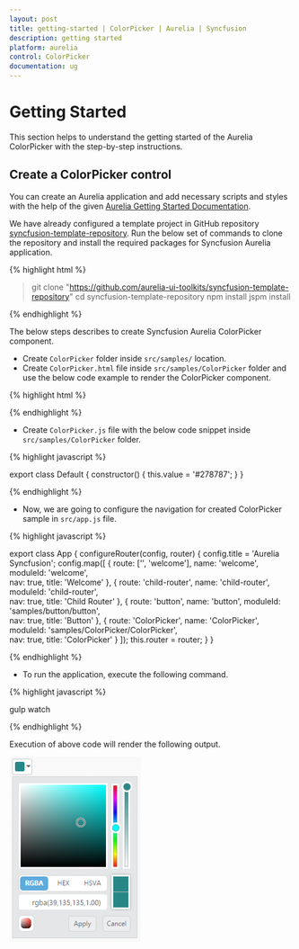 ```yaml
---
layout: post
title: getting-started | ColorPicker | Aurelia | Syncfusion
description: getting started
platform: aurelia
control: ColorPicker
documentation: ug
---
```


# Getting Started

This section helps to understand the getting started of the Aurelia ColorPicker with the step-by-step instructions.

## Create a ColorPicker control

You can create an Aurelia application and add necessary scripts and styles with the help of the given [Aurelia Getting Started Documentation](https://help.syncfusion.com/aurelia/overview).

We have already configured a template project in GitHub repository [syncfusion-template-repository](https://github.com/aurelia-ui-toolkits/syncfusion-template-repository). Run the below set of commands to clone the repository and install the required packages for Syncfusion Aurelia application.

{% highlight html %}

> git clone "https://github.com/aurelia-ui-toolkits/syncfusion-template-repository"
> cd syncfusion-template-repository
> npm install
> jspm install

{% endhighlight %}

The below steps describes to create Syncfusion Aurelia ColorPicker component.

* Create `ColorPicker` folder inside `src/samples/` location.
* Create `ColorPicker.html` file inside `src/samples/ColorPicker` folder and use the below code example to render the ColorPicker component.

{% highlight html %}

<template>
       <input id="colorpick" type="text" ej-color-picker="e-value.bind:value" />
</template>

{% endhighlight %}

* Create `ColorPicker.js` file with the below code snippet inside `src/samples/ColorPicker` folder.

{% highlight javascript %}

export class Default {
    constructor() {
      this.value = '#278787';
    }
}

{% endhighlight %}

* Now, we are going to configure the navigation for created ColorPicker sample in `src/app.js` file.

{% highlight javascript %}

export class App {
 configureRouter(config, router) {
  config.title = 'Aurelia Syncfusion';
  config.map([
   { route: ['', 'welcome'], name: 'welcome', moduleId: 'welcome',                              
                nav: true, title: 'Welcome' },
   { route: 'child-router',  name: 'child-router', moduleId: 'child-router',                         
                nav: true, title: 'Child Router' },
   { route: 'button',        name: 'button', moduleId: 'samples/button/button',                
                nav: true, title: 'Button' },
   { route: 'ColorPicker',        name: 'ColorPicker',       moduleId: 'samples/ColorPicker/ColorPicker',                
                nav: true, title: 'ColorPicker' }
 ]);
 this.router = router;
 }
}

{% endhighlight %}


* To run the application, execute the following command.

{% highlight javascript %}

gulp watch

{% endhighlight %}

Execution of above code will render the following output.

![Create a ColorPicker control](getting-started-images/getting-started-img1.png) 
